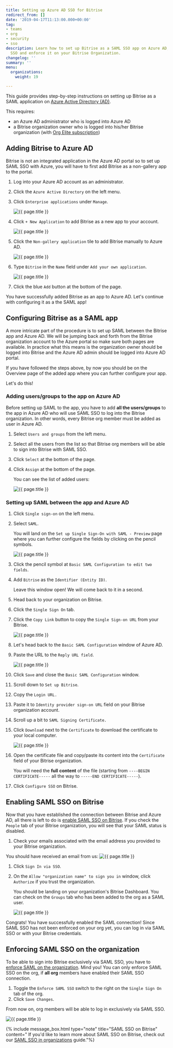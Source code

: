 ```yaml
---
title: Setting up Azure AD SSO for Bitrise
redirect_from: []
date: '2019-04-17T11:13:00.000+00:00'
tag:
- teams
- org
- security
- sso
description: Learn how to set up Bitrise as a SAML SSO app on Azure AD, enable SAML
  SSO and enforce it on your Bitrise Organization.
changelog: ''
summary: ''
menu:
  organizations:
    weight: 19

---
```

This guide provides step-by-step instructions on setting up Bitrise as a SAML application on [Azure Active Directory (AD)](https://azure.microsoft.com/en-us/).

This requires:

* an Azure AD administrator who is logged into Azure AD
* a Bitrise organization owner who is logged into his/her Bitrise organization (with [Org Elite subscription](https://www.bitrise.io/pricing/teams))

## Adding Bitrise to Azure AD

Bitrise is not an integrated application in the Azure AD portal so to set up SAML SSO with Azure, you will have to first add Bitrise as a non-gallery app to the portal.

1. Log into your Azure AD account as an administrator.
2. Click the `Azure Active Directory` on the left menu.
3. Click `Enterprise applications` under `Manage`.

   ![{{ page.title }}](/img/active-directory.png)
4. Click `+ New Application` to add Bitrise as a new app to your account.

   ![{{ page.title }}](/img/azure-enterprise-application-1.jpg)
5. Click the `Non-gallery application` tile to add Bitrise manually to Azure AD.

   ![{{ page.title }}](/img/non-gallery-application.jpg)
6. Type `Bitrise` in the `Name` field under `Add your own application`.

   ![{{ page.title }}](/img/bitrise-added-as-an-app.png)
7. Click the blue `Add` button at the bottom of the page.

You have successfully added Bitrise as an app to Azure AD. Let's continue with configuring it as a the SAML app!

## Configuring Bitrise as a SAML app

A more intricate part of the procedure is to set up SAML between the Bitrise app and Azure AD. We will be jumping back and forth from the Bitrise organization account to the Azure portal so make sure both pages are available. In practice what this means is the organization owner should be logged into Bitrise and the Azure AD admin should be logged into Azure AD portal.

If you have followed the steps above, by now you should be on the Overview page of the added app where you can further configure your app.

Let's do this!

### Adding users/groups to the app on Azure AD

Before setting up SAML to the app, you have to add **all the users/groups** to the app in Azure AD who will use SAML SSO to log into the Bitrise organization. In other words, every Bitrise org member must be added as user in Azure AD.

1. Select `Users and groups` from the left menu.
2. Select all the users from the list so that Bitrise org members will be able to sign into Bitrise with SAML SSO.
3. Click `Select` at the bottom of the page.
4. Click `Assign` at the bottom of the page.

   You can see the list of added users:

   ![{{ page.title }}](/img/added-user.png)

### Setting up SAML between the app and Azure AD

 1. Click `Single sign-on` on the left menu.
 2. Select `SAML`.

    You will land on the `Set up Single Sign-On with SAML - Preview` page where you can further configure the fields by clicking on the pencil symbols.

    ![{{ page.title }}](/img/provide-details_back_to_bitrise-2.jpg)
 3. Click the pencil symbol at `Basic SAML Configuration to edit two fields`.
 4. Add `Bitrise` as the `Identifier (Entity ID)`.

    Leave this window open! We will come back to it in a second.
 5. Head back to your organization on Bitrise.
 6. Click the `Single Sign On` tab.
 7. Click the `Copy Link` button to copy the `Single Sign-on URL` from your Bitrise.

    ![{{ page.title }}](https://devcenter.bitrise.io/img/sso-saml-page.jpg)
 8. Let's head back to the `Basic SAML Configuration` window of Azure AD.
 9. Paste the URL to the `Reply URL field`.

    ![{{ page.title }}](/img/basic-saml-config.jpg)
10. Click `Save` and close the `Basic SAML Configuration` window.
11. Scroll down to `Set up Bitrise`.
12. Copy the `Login URL.`
13. Paste it to `Identity provider sign-on URL` field on your Bitrise organization account.
14. Scroll up a bit to `SAML Signing Certificate.`
15. Click `Download` next to the `Certificate` to download the certificate to your local computer.

    ![{{ page.title }}](/img/certificate-azure.jpg)
16. Open the certificate file and copy/paste its content into the `Certificate` field of your Bitrise organization.

    You will need the **full** **content** of the file (starting from   `----BEGIN CERTIFICATE-----` all the way to `-----END CERTIFICATE-----`).
17. Click `Configure SSO` on Bitrise.

## Enabling SAML SSO on Bitrise

Now that you have established the connection between Bitrise and Azure AD, all there is left to do is [enable SAML SSO on Bitrise](/team-management/organizations/saml-sso-in-organizations/#enabling-saml-sso). If you check the `People` tab of your Bitrise organization, you will see that your SAML status is disabled.

1. Check your emails associated with the email address you provided to your Bitrise organization.

You should have received an email from us: ![{{ page.title }}](/img/enable-bitrisse-saml-org.jpg)

1. Click `Sign In via SSO`.
2. On the `Allow "organization name" to sign you in` window, click `Authorize` if you trust the organization.

   You should be landing on your organization's Bitrise Dashboard. You can check on the `Groups` tab who has been added to the org as a SAML user.

   ![{{ page.title }}](/img/gorups-saml.jpg)

Congrats! You have successfully enabled the SAML connection! Since SAML SSO has not been enforced on your org yet, you can log in via SAML SSO or with your Bitrise credentials.

## Enforcing SAML SSO on the organization

To be able to sign into Bitrise exclusively via SAML SSO, you have to [enforce SAML on the organization](/team-management/organizations/saml-sso-in-organizations/#about-saml-sso-enforcement). Mind you! You can only enforce SAML SSO on the org, if **all org** members have enabled their SAML SSO connection.

1. Toggle the `Enforce SAML SSO` switch to the right on the `Single Sign On` tab of the org.
2. Click `Save Changes`.

From now on, org members will be able to log in exclusively via SAML SSO.

![{{ page.title }}](/img/enforce-sso.png)

{% include message_box.html type="note" title="SAML SSO on Bitrise" content=" If you'd like to learn more about SAML SSO on Bitrise, check out our [SAML SSO in organizations](/team-management/organizations/saml-sso-in-organizations/) guide."%}